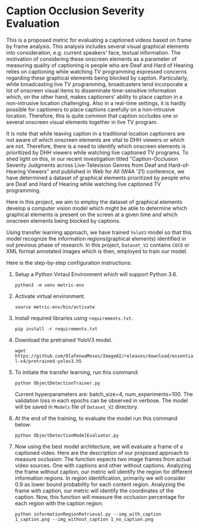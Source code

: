 # Caption Occlusion Severity Evaluation
This is a proposed metric for evaluating a captioned videos based on frame by frame analysis. This analysis includes several visual graphical elements into consideration, e.g. current speakers' face, textual information. The motivation of considering these onscreen elements as a parameter of measuring quality of captioning is people who are Deaf and Hard of Hearing relies on captioning while watching TV programming expressed concerns regarding these graphical elements being blocked by caption. Particularly, while broadcasting live TV programming, broadcasters tend incorporate a lot of onscreen visual items to disseminate time-sensitive information which, on the other hand, makes captioners' ability to place caption in a non-intrusive location challenging. Also in a real-time settings, it is hardly possible for captioners to place captions carefully on a non-intrusive location. Therefore, this is quite common that caption occludes one or several onscreen visual elements together in live TV program. 

It is note that while leaving caption in a traditional location captioners are not aware of which onscreen elements are vital to DHH viewers or which are not. Therefore, there is a need to identify which onscreen elements is prioritized by DHH viewers while watching live captioned TV programs. To shed light on this, in our recent investigation titled "Caption-Occlusion Severity Judgments across Live-Television Genres from Deaf and Hard-of-Hearing Viewers" and published in Web for All (W4A '21) conference, we have determined a dataset of graphical elements prioritized by people who are Deaf and Hard of Hearing while watching live captioned TV programming. 

Here in this project, we aim to employ the dataset of graphical elements develop a computer vision model which might be able to determine which graphical elements is present on the screen at a given time and which onscreen elements being blocked by captions.

Using transfer learning approach, we have trained `YoloV3` model so that this model recognize the information regions(graphical elements) identified in out previous phase of research. In this project, `Dataset_V2` contains `COCO` or XML format annotated images which is then, employed to train our model. 

Here is the step-by-step configuration instructions:
1. Setup a Python Virtaul Environment which will support Python 3.6.

     ```python3 -m venv metric-env```
2. Activate virtual environment.

   ```source metric-env/bin/activate```
3. Install required libraries using `requirements.txt`.

   ```pip install -r requirements.txt```
4. Download the pretrained YoloV3 model.

   ```wget https://github.com/OlafenwaMoses/ImageAI/releases/download/essential-v4/pretrained-yolov3.h5```
5. To initiate the transfer learning, run this command:

   ```python ObjectDetectionTrainer.py```

   Current hyperparameters are: batch_size=4, num_experiments=100. The validation loss in each epochs can be observed in verbose.
The model will be saved in `Models` file of `Dataset_V2` directory.
6. At the end of the training, to evaluate the model run this command below:

   ```python ObjectDetectionModelEvaluator.py```
7. Now using the best model architecture, we will evaluate a frame of a captioned video. Here are the description of our proposed approach to measure occlusion:
The function expects two image frames from actual video sources. One with captions and other without captions.
Analyzing the frame without caption, our metric will identify the region for different information regions. In region identification, primarily we will consider 0.9 as lower bound probability for each content region.
Analyzing the frame with caption, our metric will identify the coordinates of the caption.
Now, this function will measure the occlusion percentage for each region with the caption region. 

   ```python informationRegionRetrieval.py --img_with_caption 1_caption.png --img_without_caption 1_no_caption.png```


